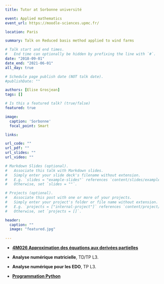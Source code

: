 ```yaml
---
title: Tutor at Sorbonne université

event: Applied mathematics
event_url: https://moodle-sciences.upmc.fr/

location: Paris

summary: Talk on Reduced basis method applied to wind farms

# Talk start and end times.
#   End time can optionally be hidden by prefixing the line with `#`.
date: "2018-09-01"
date_end: "2021-06-01"
all_day: true

# Schedule page publish date (NOT talk date).
#publishDate: ""

authors: [Elise Grosjean]
tags: []

# Is this a featured talk? (true/false)
featured: true

image:
  caption: 'Sorbonne'
  focal_point: Smart

links:

url_code: ""
url_pdf: ""
url_slides: ""
url_video: ""

# Markdown Slides (optional).
#   Associate this talk with Markdown slides.
#   Simply enter your slide deck's filename without extension.
#   E.g. `slides = "example-slides"` references `content/slides/example-slides.md`.
#   Otherwise, set `slides = ""`.

# Projects (optional).
#   Associate this post with one or more of your projects.
#   Simply enter your project's folder or file name without extension.
#   E.g. `projects = ["internal-project"]` references `content/project/deep-learning/index.md`.
#   Otherwise, set `projects = []`.

header:
  caption: ""
  image: "featured.jpg"
  
---
```


- [**4M026  Approximation des équations aux derivées partielles**](https://www.ljll.math.upmc.fr/kassab/cours.html)

- **Analyse numérique matricielle**, TD/TP L3.

- **Analyse numérique pour les EDO**, TP L3.

- [**Programmation Python**](https://python.guillod.org/)